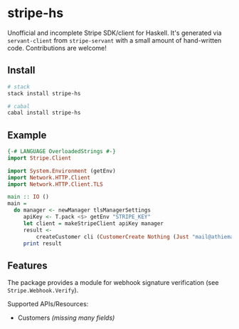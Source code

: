 # stripe-hs

Unofficial and incomplete Stripe SDK/client for Haskell. It's generated via `servant-client` from `stripe-servant` with a small amount of hand-written code. Contributions are welcome!

## Install

``` sh
# stack
stack install stripe-hs

# cabal
cabal install stripe-hs
```

## Example

``` haskell
{-# LANGUAGE OverloadedStrings #-}
import Stripe.Client

import System.Environment (getEnv)
import Network.HTTP.Client
import Network.HTTP.Client.TLS

main :: IO ()
main =
  do manager <- newManager tlsManagerSettings
     apiKey <- T.pack <$> getEnv "STRIPE_KEY"
     let client = makeStripeClient apiKey manager
     result <-
         createCustomer cli (CustomerCreate Nothing (Just "mail@athiemann.net"))
     print result
```

## Features

The package provides a module for webhook signature verification (see `Stripe.Webhook.Verify`).

Supported APIs/Resources:
* Customers *(missing many fields)*

